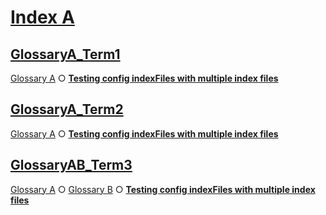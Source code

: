 # [Index A](#index-a)

## [GlossaryA\_Term1](#glossarya_term1)

[Glossary A][1] ○ [**Testing config indexFiles with multiple index files**][2]

## [GlossaryA\_Term2](#glossarya_term2)

[Glossary A][3] ○ [**Testing config indexFiles with multiple index files**][2]

## [GlossaryAB\_Term3](#glossaryab_term3)

[Glossary A][4] ○ [Glossary B][5] ○ [**Testing config indexFiles with multiple index files**][2]

[1]: ./glossary-a.md#glossarya_term1

[2]: ./document.md#testing-config-indexfiles-with-multiple-index-files

[3]: ./glossary-a.md#glossarya_term2

[4]: ./glossary-a.md#glossaryab_term3

[5]: ./glossary-b.md#glossaryab_term3
